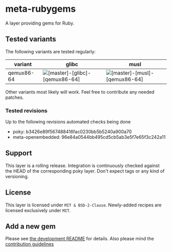 # meta-rubygems

A layer providing gems for Ruby.

## Tested variants

The following variants are tested regularly:

| variant     | glibc                                                                                                                                             | musl                                                                                                                                            |
| ----------- | ------------------------------------------------------------------------------------------------------------------------------------------------- | ----------------------------------------------------------------------------------------------------------------------------------------------- |
| qemux86-64  | ![[master]-[glibc]-[qemux86-64]](https://github.com/priv-kweihmann/meta-rubygems/workflows/%5Bmaster%5D-%5Bglibc%5D-%5Bqemux86-64%5D/badge.svg)   | ![[master]-[musl]-[qemux86-64]](https://github.com/priv-kweihmann/meta-rubygems/workflows/%5Bmaster%5D-%5Bmusl%5D-%5Bqemux86-64%5D/badge.svg)   |

Other variants most likely will work.
Feel free to contribute any needed patches.

### Tested revisions

Up to the following revisions automated checks being done

* poky: b3426e89f567488416fac0230bb5b5240a900a70
* meta-openembedded: 96e84a0544bb495cd5cb5ab3e5f7e65f3c242a11

## Support

This layer is a rolling release.
Integration is continuously checked against the HEAD of the corresponding poky layer.
Don't expect tags or any kind of versioning.

## License

This layer is licensed under `MIT & BSD-2-Clause`.
Newly-added recipes are licensed exclusively under `MIT`.

## Add a new gem

Please see [the development README](scripts/README.md) for details.
Also please mind the [contribution guidelines](CONTRIBUTING.md)
